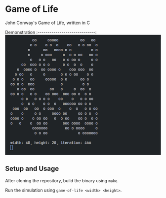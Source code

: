 # Game of Life
John Conway's Game of Life, written in C

Demonstration
:-----------------------------:
![Demonstration](docs/demo.gif)

## Setup and Usage
After cloning the repository, build the binary using `make`.

Run the simulation using `game-of-life <width> <height>`.
